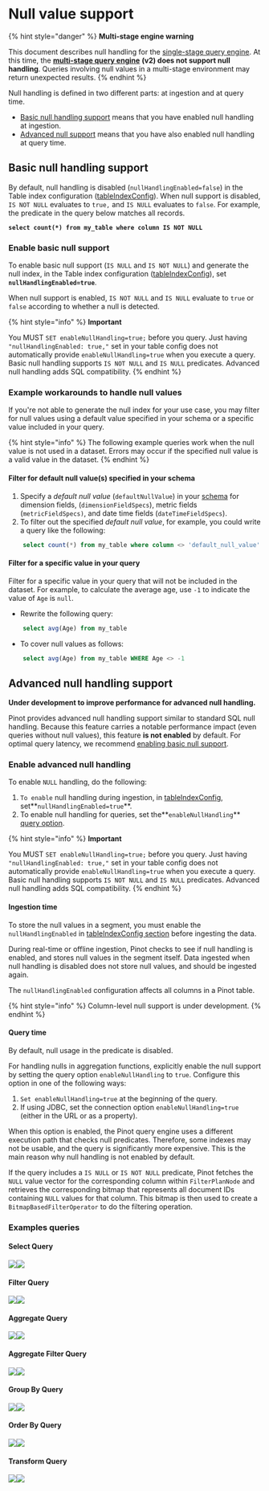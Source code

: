 # Null value support

{% hint style="danger" %}
**Multi-stage engine warning**

This document describes null handling for the [single-stage query engine](../../reference/single-stage-engine.md). At this time, the [**multi-stage query engine**](../../reference/multi-stage-engine.md) **(v2) does not support null handling**. Queries involving null values in a multi-stage environment may return unexpected results.
{% endhint %}

Null handling is defined in two different parts: at ingestion and at query time.
* [Basic null handling support](#basic-null-handling-support) means that you have enabled null handling at ingestion.
* [Advanced null support](#advanced-null-handling-support) means that you have also enabled null handling at query time.

## Basic null handling support

By default, null handling is disabled (`nullHandlingEnabled=false`) in the Table index configuration ([tableIndexConfig](https://docs.pinot.apache.org/configuration-reference/table#tableindexconfig-1)). When null support is disabled, `IS NOT NULL` evaluates to `true,` and `IS NULL` evaluates to `false`. For example, the predicate in the query below matches all records.

<pre class="language-sql"><code class="lang-sql"><strong>select count(*) from my_table where column IS NOT NULL
</strong></code></pre>

### Enable basic null support

To enable basic null support (`IS NULL` and `IS NOT NULL`) and generate the null index, in the Table index configuration ([tableIndexConfig](https://docs.pinot.apache.org/configuration-reference/table#tableindexconfig-1)), set **`nullHandlingEnabled=true`**.

When null support is enabled, `IS NOT NULL` and `IS NULL` evaluate to `true` or `false` according to whether a null is detected.

{% hint style="info" %}
**Important**

You MUST `SET enableNullHandling=true;` before you query. Just having `"nullHandlingEnabled: true,"` set in your table config does not automatically provide `enableNullHandling=true` when you execute a query. Basic null handling supports `IS NOT NULL` and `IS NULL` predicates. Advanced null handling adds SQL compatibility.
{% endhint %}

### Example workarounds to handle null values

If you're not able to generate the null index for your use case, you may filter for null values using a default value specified in your schema or a specific value included in your query.

{% hint style="info" %}
The following example queries work when the null value is not used in a dataset. Errors may occur if the specified null value is a valid value in the dataset.
{% endhint %}

#### Filter for default null value(s) specified  in your schema

1. Specify a _default null value_ (`defaultNullValue`) in your [schema](https://docs.pinot.apache.org/basics/components/table/schema) for dimension fields, (`dimensionFieldSpecs`), metric fields (`metricFieldSpecs)`, and date time fields (`dateTimeFieldSpecs`).
2. To filter out the specified _default null value_, for example, you could write a query like the following:

```sql
    select count(*) from my_table where column <> 'default_null_value'
```

#### Filter for a specific value in your query

Filter for a specific value in your query that will not be included in the dataset. For example, to calculate the average age, use `-1` to indicate the value of `Age` is `null`.

* Rewrite the following query:

```sql
    select avg(Age) from my_table
```

* To cover null values as follows:

```sql
    select avg(Age) from my_table WHERE Age <> -1
```

## Advanced null handling support

**Under development to improve performance for advanced null handling.**&#x20;

Pinot provides advanced null handling support similar to standard SQL null handling. Because this feature carries a notable performance impact (even queries without null values), this feature **is not enabled** by default. For optimal query latency, we recommend [enabling basic null support](null-value-support.md#to-enable-basic-null-support).

### Enable advanced null handling

To enable `NULL` handling, do the following:

1. `To enable` null handling during ingestion, in [tableIndexConfig](https://docs.pinot.apache.org/configuration-reference/table#tableindexconfig-1), set**`nullHandlingEnabled=true`**.
2. To enable null handling for queries, set the**`enableNullHandling`** [query option](https://docs.pinot.apache.org/users/user-guide-query/query-options).

{% hint style="info" %}
**Important**

You MUST `SET enableNullHandling=true;` before you query. Just having `"nullHandlingEnabled: true,"` set in your table config does not automatically provide `enableNullHandling=true` when you execute a query. Basic null handling supports `IS NOT NULL` and `IS NULL` predicates. Advanced null handling adds SQL compatibility.
{% endhint %}

#### **Ingestion time**

To store the null values in a segment, you must enable the `nullHandlingEnabled` in [tableIndexConfig section](https://docs.pinot.apache.org/configuration-reference/table#tableindexconfig-1) before ingesting the data.

During real-time or offline ingestion, Pinot checks to see if null handling is enabled, and stores null values in the segment itself. Data ingested when null handling is disabled does not store null values, and should be ingested again.

The `nullHandlingEnabled` configuration affects all columns in a Pinot table.

{% hint style="info" %}
Column-level null support is under development.
{% endhint %}

#### Query time

By default, null usage in the predicate is disabled.

For handling nulls in aggregation functions, explicitly enable the null support by setting the query option `enableNullHandling` to `true`. Configure this option in one of the following ways:

1. `Set enableNullHandling=true` at the beginning of the query.
2. If using JDBC, set the connection option `enableNullHandling=true` (either in the URL or as a property).

When this option is enabled, the Pinot query engine uses a different execution path that checks null predicates. Therefore, some indexes may not be usable, and the query is significantly more expensive. This is the main reason why null handling is not enabled by default.

If the query includes a `IS NULL` or `IS NOT NULL` predicate, Pinot fetches the `NULL` value vector for the corresponding column within `FilterPlanNode` and retrieves the corresponding bitmap that represents all document IDs containing `NULL` values for that column. This bitmap is then used to create a `BitmapBasedFilterOperator` to do the filtering operation.

### Examples queries

#### Select Query

![](https://lh7-us.googleusercontent.com/nXy6a9xdtVgM4aLpq2MX5NCZC\_IrGpK7bzYENcqpbUq2Of-KneuGL0z6Vvg\_U2RhkUrjsl8TsIuwm2GT90iFNaNFbaEd4Ga5oqWV5-8gvKEJ4P0V9mNTsmpt-TkOaAd35ayYR3uo07ijjS\_wm62SoDuf7Q=s2048)![](https://lh7-us.googleusercontent.com/Ba8gyIR9l8PytTCkIgcUlg6PrJazi6gFqKk5KfbrClVLS-lLySFwrMXZB073W3vb6wJoKvD9DvU7wf\_1Whj\_JPzfqfeKqcHyt7gxG-n71fYPaUucD1djRPkZTjYaWUr5sgDoHZSWNoosZZ-cv1D0doCb4Q=s2048)

#### Filter Query

![](https://lh7-us.googleusercontent.com/tW\_BWUTp8\_CvC-A0Ptd4rVXxfIY7QcgWD6IG2Tc3l7rUMvO1iYWZvSlh0mS-fEOK0aYBj1roD6\_4yuGDd2pdU6YTbGbcZMlsvS00drDh3WnNA3GRj\_DHlum55UtW23577QyoBJ80odjjMIbcOUyGBrOwoQ=s2048)![](https://lh7-us.googleusercontent.com/1V0fUS-Gvw18CBQrnlXXlRc9PPG3q-U\_87nRMjiiSJbB89fvpFJ7sSJA417XJtDO\_qOLVWrXZL\_UmzO0SypEZ1tIDIAw-gXVNCiVJj9lsGI5qnzT481Tg6XJrfd8M18x6Mk-UWyUExSRz1GSEuiJrLBEnw=s2048)

#### Aggregate Query

![](https://lh7-us.googleusercontent.com/-tCTwlmmcCWmkw\_9PUgEwczMEQIqAuG1oZXAcprxF\_lXEOU7tEh\_RLu0hL08Rbr5yccl-ncTfV0L3hPPy4eRMR-a7XTGLkv-Tl7ttnihYBc6AqvdocGExl8JpHeso5F\_dNq0EHlUaAtoVj9Bn3JJPKU2EQ=s2048)![](https://lh7-us.googleusercontent.com/cklgqy4Tdgubro6m2pnSSbih0QAhLMUDUGnb3SRCt7OswVOvjB\_7FNfn31kg23wUXuXNE5CbUZoHZYO6movrYFA6AOgukm\_nQiqXB\_eSvbpCUZYpGvbG8OjHHl-l8Nl7b\_vGnRMoPu9JAxzN3HE6pX2Cog=s2048)

#### Aggregate Filter Query

![](https://lh7-us.googleusercontent.com/dg408MRRnos1OU5dbc24YPeTwQafLqVmA7SCaZGzfN2ZTP7ghgjGzmQkz45gcSrUKl\_QUJwTadJJX5OR1gzauvsFPJKlq\_URCgQ8GUnKxjCQZkkVT9HhQGMTmU2-mjkdqQJarzDahWE4awPQyx0kJImHsg=s2048)![](https://lh7-us.googleusercontent.com/rLYW5d1iOE3-BtmoXsEPw5sa362aoI8cl4pnVXxp9KreScLoLYd6K6n0HqmlMOcCH5WdVxoPJXo9TNMIJ9xkTaxOQzhfmTBRmWXxeGOh1viH7nRx2OYiGKc51XdBVCG0dTJ700t4vqQ5oiaFwL5WmRhvzg=s2048)

#### Group By Query

![](https://lh7-us.googleusercontent.com/cAffjGlMh91qParql4VLO23-wKREfnfvihKNsJemO3Fh3GjQpb8q25XMKisATb6H\_Pd615XDkl6xT9sjqh45EXxv0kcs8oJxWtg\_ElyKJ86EDbunN36gkxqCDPFV3vkSlBQf7ibKZo2ndEqv3luG9VPxfQ=s2048)![](https://lh7-us.googleusercontent.com/aS5g\_lG\_vnjiqJ8z6sXEjPD95QW-YN4YVTeZxS2m\_ICzpESI9-7EotmGJvMNTgNyTGyVBk5XzOkd1ehrlKHFwQU0UHVzecU5TzSyYUFrDvaecPqclyO1ElPfinwGy-mCCI3yBS8J13xjbPvtQeRyJk-xpw=s2048)

#### Order By Query

![](https://lh7-us.googleusercontent.com/NlQwK1IxLuAlMHzqD9Kf-hXgcL9FNHPXIm1yP25VlReKRB1EmWs4aswp-H6FIp\_uO9Za86597F7UlENtDcSa3OkQm6-FbG3QcOj6U5CzTVJembd\_eS\_8Dx-fQ4CJfH2KMdJzRbCNJfFZZXKw89t4jlUYhQ=s2048)![](https://lh7-us.googleusercontent.com/e0E4JROmDeCO6e-EwCxPCo8AqNjlY6zF5Mk9tppx6KMWxr-CfHb6dL3yu1N0yM4LkqYu-ik0xtCVLiOgIGE9PwiN\_LUx1a3sqGrZGPvFO4Ul9HuedKvCXmwnSHYhzYt0AC-7asFYySwf2wEWyXJ5H--5mg=s2048)

#### Transform Query

![](https://lh7-us.googleusercontent.com/I\_By0UQTEWOY0Bs48QcGCP0cLn9OVQW9YdrSlJ3YtclYtaWgW76Gwko9Es351iKJMTcd2XzZEuUtY6pUIi7Zjf1\_dCBUUflVUV05xFuzHMVOMYLD3UF6U7xuZdAvhm5d0x3gRUwhJXI1Htrpq8zEmFFZug=s2048)![](https://lh7-us.googleusercontent.com/8v-QHctCuRsvLOtRfqMTlBt95dQvQprnLEIFykdMYsR\_YcdbVYgEzWiINeeJq5f5YzNo\_Lbar6AHR1mhW1pMLqvDm65eUJ3xjfgQKHQ1FdBAom2rPuCkSq4MMCX5xdUdU7wI4BP0\_0\_17bmqbmPDBPQ2PQ=s2048)





